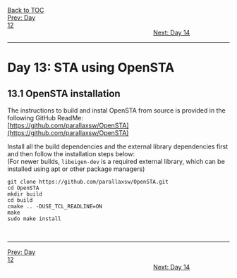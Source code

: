 [Back to TOC](../README.md)  
[Prev: Day 12](Day_12.md)$~~~~~~~~~~~~~~~~~~~~~~~~~~~~~~~~~~~~~~~~~~~~~~~~~~~~~~~~~~~~~~~~~~~~~~~~~~~~~~~~~~~~~~~~~~~~~~~~~~~~~~~~~~~~~~~~~~~~~~~~~~~~~~~~~~~~~~~~~~~~~~~~~~~~~~~~~~~~~~~~~~~~~~~~~~~~~~~~~~~~~~~~~~~~~~~~~~~~~~~~~~~~~~~~$[Next: Day 14](Day_14.md)  
_________________________________________________________________________________________________________  
# Day 13: STA using OpenSTA
## 13.1 OpenSTA installation
The instructions to build and instal OpenSTA from source is provided in the following GitHub ReadMe:  
[https://github.com/parallaxsw/OpenSTA](https://github.com/parallaxsw/OpenSTA)  

Install all the build dependencies and the external library dependencies first and then follow the installation steps below:  
(For newer builds, `libeigen-dev` is a required external library, which can be installed using apt or other package managers)  
```
git clone https://github.com/parallaxsw/OpenSTA.git
cd OpenSTA
mkdir build
cd build
cmake .. -DUSE_TCL_READLINE=ON
make
sudo make install
```



<br>

_________________________________________________________________________________________________________  
[Prev: Day 12](Day_12.md)$~~~~~~~~~~~~~~~~~~~~~~~~~~~~~~~~~~~~~~~~~~~~~~~~~~~~~~~~~~~~~~~~~~~~~~~~~~~~~~~~~~~~~~~~~~~~~~~~~~~~~~~~~~~~~~~~~~~~~~~~~~~~~~~~~~~~~~~~~~~~~~~~~~~~~~~~~~~~~~~~~~~~~~~~~~~~~~~~~~~~~~~~~~~~~~~~~~~~~~~~~~~~~~~~$[Next: Day 14](Day_14.md)  

